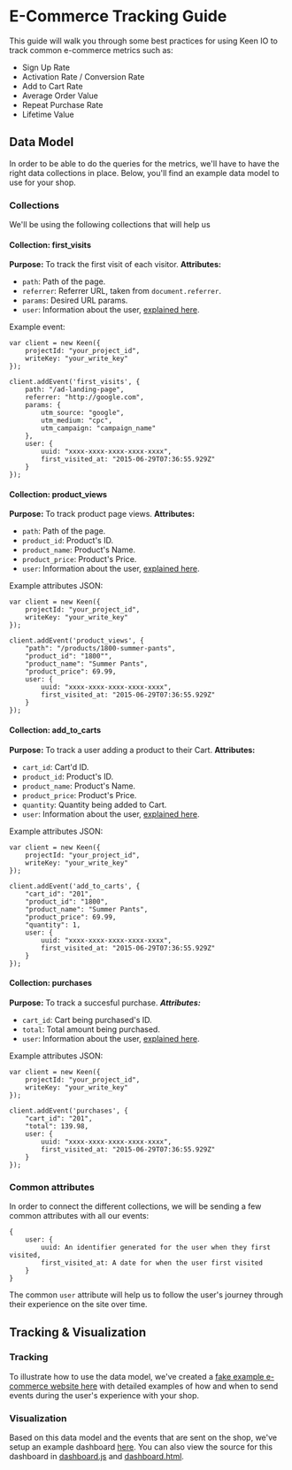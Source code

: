 # E-Commerce Tracking Guide

This guide will walk you through some best practices for using Keen IO to track common e-commerce metrics such as:

- Sign Up Rate
- Activation Rate / Conversion Rate
- Add to Cart Rate
- Average Order Value
- Repeat Purchase Rate
- Lifetime Value

## Data Model

In order to be able to do the queries for the metrics, we'll have to have the right data collections in place. Below, you'll find an example data model to use for your shop.

### Collections

We'll be using the following collections that will help us

#### Collection: first_visits
**Purpose:** To track the first visit of each visitor.
**Attributes:**

- `path`: Path of the page.
- `referrer`: Referrer URL, taken from `document.referrer`.
- `params`: Desired URL params.
- `user`: Information about the user, [explained here](#common-attributes).

Example event:

```
var client = new Keen({
    projectId: "your_project_id",
    writeKey: "your_write_key"
});

client.addEvent('first_visits', {
    path: "/ad-landing-page",
    referrer: "http://google.com",
    params: {
        utm_source: "google",
        utm_medium: "cpc",
        utm_campaign: "campaign_name"
    },
    user: {
        uuid: "xxxx-xxxx-xxxx-xxxx-xxxx",
        first_visited_at: "2015-06-29T07:36:55.929Z"
    }
});
```


#### Collection: product_views
**Purpose:** To track product page views.
**Attributes:**

- `path`: Path of the page.
- `product_id`: Product's ID.
- `product_name`: Product's Name.
- `product_price`: Product's Price.
- `user`: Information about the user, [explained here](#common-attributes).

Example attributes JSON:

```
var client = new Keen({
    projectId: "your_project_id",
    writeKey: "your_write_key"
});

client.addEvent('product_views', {
    "path": "/products/1800-summer-pants",
    "product_id": "1800"",
    "product_name": "Summer Pants",
    "product_price": 69.99,
    user: {
        uuid: "xxxx-xxxx-xxxx-xxxx-xxxx",
        first_visited_at: "2015-06-29T07:36:55.929Z"
    }
});
```

#### Collection: add_to_carts
**Purpose:** To track a user adding a product to their Cart.
**Attributes:**

- `cart_id`: Cart'd ID.
- `product_id`: Product's ID.
- `product_name`: Product's Name.
- `product_price`: Product's Price.
- `quantity`: Quantity being added to Cart.
- `user`: Information about the user, [explained here](#common-attributes).

Example attributes JSON:

```
var client = new Keen({
    projectId: "your_project_id",
    writeKey: "your_write_key"
});

client.addEvent('add_to_carts', {
    "cart_id": "201",
    "product_id": "1800",
    "product_name": "Summer Pants",
    "product_price": 69.99,
    "quantity": 1,
    user: {
        uuid: "xxxx-xxxx-xxxx-xxxx-xxxx",
        first_visited_at: "2015-06-29T07:36:55.929Z"
    }
});
```

#### Collection: purchases
**Purpose:** To track a succesful purchase.
***Attributes:***

- `cart_id`: Cart being purchased's ID.
- `total`: Total amount being purchased.
- `user`: Information about the user, [explained here](#common-attributes).

Example attributes JSON:

```
var client = new Keen({
    projectId: "your_project_id",
    writeKey: "your_write_key"
});

client.addEvent('purchases', {
    "cart_id": "201",
    "total": 139.98,
    user: {
        uuid: "xxxx-xxxx-xxxx-xxxx-xxxx",
        first_visited_at: "2015-06-29T07:36:55.929Z"
    }
});
```

### Common attributes

In order to connect the different collections, we will be sending a few common attributes with all our events:

```
{
    user: {
        uuid: An identifier generated for the user when they first visited,
        first_visited_at: A date for when the user first visited
    }
}
```
The common `user` attribute will help us to follow the user's journey through their experience on the site over time.


## Tracking & Visualization

### Tracking

To illustrate how to use the data model, we've created a [fake example e-commerce website here](http://nemo.github.io/keen-ecommerce-guide/) with detailed examples of how and when to send events during the user's experience with your shop.


### Visualization

Based on this data model and the events that are sent on the shop, we've setup an example dashboard [here](http://nemo.github.io/keen-ecommerce-guide/). You can also view the source for this dashboard in [dashboard.js](https://github.com/nemo/keen-ecommerce-guide/blob/master/js/dashboard.js) and [dashboard.html](https://github.com/nemo/keen-ecommerce-guide/blob/master/dashboard.html).
